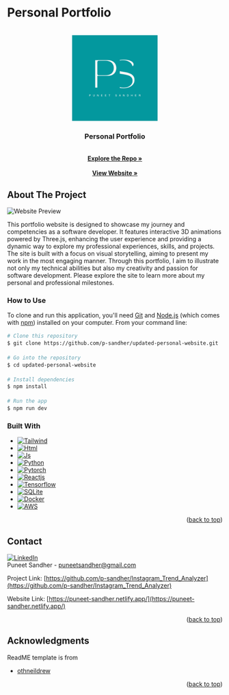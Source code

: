 # Personal Portfolio

<!-- Improved compatibility of back to top link: See: https://github.com/othneildrew/Best-README-Template/pull/73 -->
<a name="readme-top"></a>
<!--
*** Thanks for checking out the Best-README-Template. If you have a suggestion
*** that would make this better, please fork the repo and create a pull request
*** or simply open an issue with the tag "enhancement".
*** Don't forget to give the project a star!
*** Thanks again! Now go create something AMAZING! :D
-->



<!-- PROJECT SHIELDS -->
<!--
*** I'm using markdown "reference style" links for readability.
*** Reference links are enclosed in brackets [ ] instead of parentheses ( ).
*** See the bottom of this document for the declaration of the reference variables
*** for contributors-url, forks-url, etc. This is an optional, concise syntax you may use.
*** https://www.markdownguide.org/basic-syntax/#reference-style-links
-->



<!-- PROJECT LOGO -->
<br />
<div align="center">
  <a href="https://puneet-sandher.netlify.app/">
    <img src="puneet-sandher-logo.png" alt="Logo" width="200" height="200">
  </a>

<h3 align="center">Personal Portfolio</h3>

  <p align="center">
    <br />
    <a href="https://github.com/p-sandher/updated-personal-website"><strong>Explore the Repo »</strong></a>
    <br />
    <br />
    <a href="https://puneet-sandher.netlify.app/"><strong>View Website »</strong></a>
  </p>
</div>



<!-- ABOUT THE PROJECT -->
## About The Project

<img src="website-preview.png" alt="Website Preview">

This portfolio website is designed to showcase my journey and competencies as a software developer. It features interactive 3D animations powered by Three.js, enhancing the user experience and providing a dynamic way to explore my professional experiences, skills, and projects. The site is built with a focus on visual storytelling, aiming to present my work in the most engaging manner. Through this portfolio, I aim to illustrate not only my technical abilities but also my creativity and passion for software development. Please explore the site to learn more about my personal and professional milestones.

### How to Use

To clone and run this application, you'll need [Git](https://git-scm.com) and [Node.js](https://nodejs.org/en/download/) (which comes with [npm](http://npmjs.com)) installed on your computer. From your command line:

```bash
# Clone this repository
$ git clone https://github.com/p-sandher/updated-personal-website.git

# Go into the repository
$ cd updated-personal-website

# Install dependencies
$ npm install

# Run the app
$ npm run dev
```

### Built With

* [![Tailwind][Tailwind]][Tailwind-url]
* [![Html][Html]][Html-url]
* [![Js][Js]][Js-url]
* [![Python][Python]][Python-url]
* [![Pytorch][Pytorch]][Pytorch-url]
* [![Reactjs][Reactjs]][Reactjs-url]
* [![Tensorflow][Tensorflow]][Tensorflow-url]
* [![SQLite][SQLite]][SQLite-url]
* [![Docker][Docker]][Docker-url]
* [![AWS][AWS]][AWS-url]

<p align="right">(<a href="#readme-top">back to top</a>)</p>


<!-- CONTACT -->
## Contact


[![LinkedIn][linkedin-shield]][linkedin-url]
<br />
Puneet Sandher -  puneetsandher@gmail.com

Project Link: [https://github.com/p-sandher/Instagram_Trend_Analyzer](https://github.com/p-sandher/Instagram_Trend_Analyzer)

Website Link: [https://puneet-sandher.netlify.app/](https://puneet-sandher.netlify.app/)

<p align="right">(<a href="#readme-top">back to top</a>)</p>



<!-- ACKNOWLEDGMENTS -->
## Acknowledgments

ReadME template is from 
* [othneildrew](https://github.com/othneildrew/Best-README-Template)


<p align="right">(<a href="#readme-top">back to top</a>)</p>



<!-- MARKDOWN LINKS & IMAGES -->
<!-- https://www.markdownguide.org/basic-syntax/#reference-style-links -->


[linkedin-shield]: https://img.shields.io/badge/-LinkedIn-black.svg?style=for-the-badge&logo=linkedin&colorB=555
[linkedin-url]: https://www.linkedin.com/in/puneet-sandher/


[Html]: https://img.shields.io/badge/HTML5-E34F26?style=for-the-badge&logo=html5&logoColor=white
[Html-url]: https://html.com/
[Tailwind]: https://img.shields.io/badge/tailwindcss-%2338B2AC.svg?style=for-the-badge&logo=tailwind-css&logoColor=white
[Tailwind-url]: https://tailwindcss.com/
[Js]: https://img.shields.io/badge/JavaScript-323330?style=for-the-badge&logo=javascript&logoColor=F7DF1E
[Js-url]: https://developer.mozilla.org/en-US/docs/Web/JavaScript
[Python]: https://img.shields.io/badge/Python-FFD43B?style=for-the-badge&logo=python&logoColor=blue
[Python-url]: https://www.python.org/
[Pytorch]: https://img.shields.io/badge/PyTorch-%23EE4C2C.svg?style=for-the-badge&logo=PyTorch&logoColor=white
[Pytorch-url]: https://pytorch.org/docs/stable/index.html
[Reactjs]: https://img.shields.io/badge/react-%2320232a.svg?style=for-the-badge&logo=react&logoColor=%2361DAFB
[Reactjs-url]: https://react.dev/
[Tensorflow]: https://img.shields.io/badge/TensorFlow-%23FF6F00.svg?style=for-the-badge&logo=TensorFlow&logoColor=white
[Tensorflow-url]: https://www.tensorflow.org/
[SQLite]: https://img.shields.io/badge/sqlite-%2307405e.svg?style=for-the-badge&logo=sqlite&logoColor=white
[SQLite-url]: https://www.sqlite.org/docs.html
[Docker]: https://img.shields.io/badge/docker-%230db7ed.svg?style=for-the-badge&logo=docker&logoColor=white
[Docker-url]: https://docs.docker.com/
[AWS]: https://img.shields.io/badge/AWS-%23FF9900.svg?style=for-the-badge&logo=amazon-aws&logoColor=white
[AWS-url]: https://docs.aws.amazon.com/

